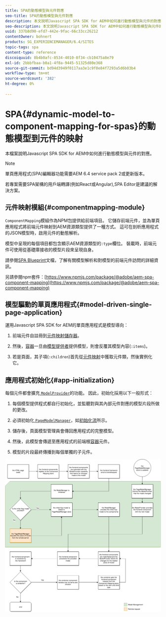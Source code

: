 ```yaml
---
title: SPA的動態模型與元件對應
seo-title: SPA的動態模型與元件對應
description: 本文說明Javascript SPA SDK for AEM中如何進行動態模型與元件的對應。
seo-description: 本文說明Javascript SPA SDK for AEM中如何進行動態模型與元件的對應。
uuid: 337b8d90-efd7-442e-9fac-66c33cc26212
contentOwner: bohnert
products: SG_EXPERIENCEMANAGER/6.4/SITES
topic-tags: spa
content-type: reference
discoiquuid: 8b4b0afc-8534-4010-8f34-cb10475a8e79
exl-id: 2bbbfbaa-b0a1-4f8a-9445-51325d80e368
source-git-commit: bd94d3949f0117aa3e1c9f0e84f7293a5d6b03b4
workflow-type: tm+mt
source-wordcount: '382'
ht-degree: 0%

---
```


# SPA{#dynamic-model-to-component-mapping-for-spas}的動態模型到元件的映射

本檔案說明Javascript SPA SDK for AEM中如何進行動態模型與元件的對應。

>[!NOTE]
>單頁應用程式(SPA)編輯器功能需要AEM 6.4 service pack 2或更新版本。
>
>若專案需要SPA架構的用戶端轉譯(例如React或Angular),SPA Editor是建議的解決方案。

## 元件映射模組{#componentmapping-module}

`ComponentMapping`模組作為NPM包提供給前端項目。 它儲存前端元件，並為單頁應用程式將前端元件映射到AEM資源類型提供了一種方式。 這可在剖析應用程式的JSON模型時，啟用元件的動態解析。

模型中呈現的每個項目都包含顯示AEM資源類型的`:type`欄位。 裝載時，前端元件可使用從基礎庫接收的模型片段來呈現自身。

請參閱[SPA Blueprint](/help/sites-developing/spa-blueprint.md)文檔，了解有關模型解析和對模型的前端元件訪問的詳細資訊。

另請參閱npm套件：[https://www.npmjs.com/package/@adobe/aem-spa-component-mapping](https://www.npmjs.com/package/@adobe/aem-spa-component-mapping)

## 模型驅動的單頁應用程式{#model-driven-single-page-application}

運用Javascript SPA SDK for AEM的單頁應用程式是模型導向：

1. 前端元件自註冊到[元件映射儲存器](/help/sites-developing/spa-dynamic-model-to-component-mapping.md#componentmapping-module)。
1. 然後，[容器](/help/sites-developing/spa-blueprint.md#container)一旦由[模型提供者](/help/sites-developing/spa-blueprint.md#the-model-provider)提供模型，則會反覆其模型內容(`:items`)。

1. 若是頁面，其子項(`:children`)首先從[元件映射](/help/sites-developing/spa-blueprint.md#componentmapping)中獲取元件類，然後實例化它。

## 應用程式初始化{#app-initialization}

每個元件都會擴充[ `ModelProvider`](/help/sites-developing/spa-blueprint.md#the-model-provider)的功能。 因此，初始化採用以下一般形式：

1. 每個模型提供程式都自行初始化，並監聽對與其內部元件對應的模型片段所做的更改。
1. 必須初始化[ `PageModelManager`](/help/sites-developing/spa-blueprint.md#pagemodelmanager)，如[初始化流](/help/sites-developing/spa-blueprint.md)所示。

1. 儲存後，頁面模型管理員會傳回應用程式的完整模型。
1. 然後，此模型會傳遞至應用程式的前端根[容器](/help/sites-developing/spa-blueprint.md#container)元件。
1. 模型的片段最終傳播到每個單獨的子元件。

![app_model_initialization](assets/app_model_initialization.png)

